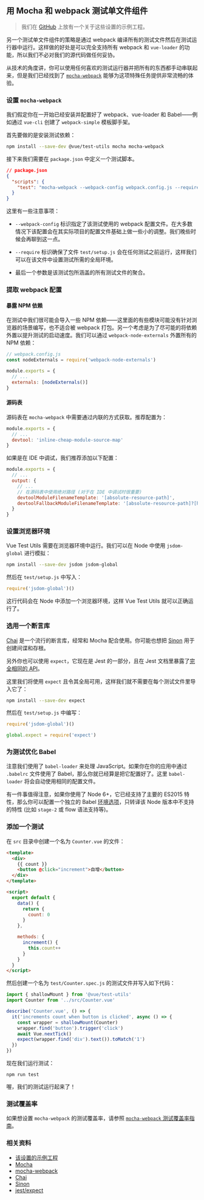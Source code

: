 ## 用 Mocha 和 webpack 测试单文件组件

> 我们在 [GitHub](https://github.com/vuejs/vue-test-utils-mocha-webpack-example) 上放有一个关于这些设置的示例工程。

另一个测试单文件组件的策略是通过 webpack 编译所有的测试文件然后在测试运行器中运行。这样做的好处是可以完全支持所有 webpack 和 `vue-loader` 的功能，所以我们不必对我们的源代码做任何妥协。

从技术的角度讲，你可以使用任何喜欢的测试运行器并把所有的东西都手动串联起来，但是我们已经找到了 [`mocha-webpack`](https://github.com/zinserjan/mocha-webpack) 能够为这项特殊任务提供非常流畅的体验。

### 设置 `mocha-webpack`

我们假定你在一开始已经安装并配置好了 webpack、vue-loader 和 Babel——例如通过 `vue-cli` 创建了 `webpack-simple` 模板脚手架。

首先要做的是安装测试依赖：

```bash
npm install --save-dev @vue/test-utils mocha mocha-webpack
```

接下来我们需要在 `package.json` 中定义一个测试脚本。

```json
// package.json
{
  "scripts": {
    "test": "mocha-webpack --webpack-config webpack.config.js --require test/setup.js test/**/*.spec.js"
  }
}
```

这里有一些注意事项：

- `--webpack-config` 标识指定了该测试使用的 webpack 配置文件。在大多数情况下该配置会在其实际项目的配置文件基础上做一些小的调整。我们晚些时候会再聊到这一点。

- `--require` 标识确保了文件 `test/setup.js` 会在任何测试之前运行，这样我们可以在该文件中设置测试所需的全局环境。

- 最后一个参数是该测试包所涵盖的所有测试文件的聚合。

### 提取 webpack 配置

#### 暴露 NPM 依赖

在测试中我们很可能会导入一些 NPM 依赖——这里面的有些模块可能没有针对浏览器的场景编写，也不适合被 webpack 打包。另一个考虑是为了尽可能的将依赖外置以提升测试的启动速度。我们可以通过 `webpack-node-externals` 外置所有的 NPM 依赖：

```js
// webpack.config.js
const nodeExternals = require('webpack-node-externals')

module.exports = {
  // ...
  externals: [nodeExternals()]
}
```

#### 源码表

源码表在 `mocha-webpack` 中需要通过内联的方式获取。推荐配置为：

```js
module.exports = {
  // ...
  devtool: 'inline-cheap-module-source-map'
}
```

如果是在 IDE 中调试，我们推荐添加以下配置：

```js
module.exports = {
  // ...
  output: {
    // ...
    // 在源码表中使用绝对路径 (对于在 IDE 中调试时很重要)
    devtoolModuleFilenameTemplate: '[absolute-resource-path]',
    devtoolFallbackModuleFilenameTemplate: '[absolute-resource-path]?[hash]'
  }
}
```

### 设置浏览器环境

Vue Test Utils 需要在浏览器环境中运行。我们可以在 Node 中使用 `jsdom-global` 进行模拟：

```bash
npm install --save-dev jsdom jsdom-global
```

然后在 `test/setup.js` 中写入：

```js
require('jsdom-global')()
```

这行代码会在 Node 中添加一个浏览器环境，这样 Vue Test Utils 就可以正确运行了。

### 选用一个断言库

[Chai](http://chaijs.com/) 是一个流行的断言库，经常和 Mocha 配合使用。你可能也想把 [Sinon](http://sinonjs.org/) 用于创建间谍和存根。

另外你也可以使用 `expect`，它现在是 Jest 的一部分，且在 Jest 文档里暴露了[完全相同的 API](https://jestjs.io/docs/zh-Hans/expect)。

这里我们将使用 `expect` 且令其全局可用，这样我们就不需要在每个测试文件里导入它了：

```bash
npm install --save-dev expect
```

然后在 `test/setup.js` 中编写：

```js
require('jsdom-global')()

global.expect = require('expect')
```

### 为测试优化 Babel

注意我们使用了 `babel-loader` 来处理 JavaScript。如果你在你的应用中通过 `.babelrc` 文件使用了 Babel，那么你就已经算是把它配置好了。这里 `babel-loader` 将会自动使用相同的配置文件。

有一件事值得注意，如果你使用了 Node 6+，它已经支持了主要的 ES2015 特性，那么你可以配置一个独立的 Babel [环境选项](https://babeljs.io/docs/usage/babelrc/#env-option)，只转译该 Node 版本中不支持的特性 (比如 `stage-2` 或 flow 语法支持等)。

### 添加一个测试

在 `src` 目录中创建一个名为 `Counter.vue` 的文件：

```html
<template>
  <div>
    {{ count }}
    <button @click="increment">自增</button>
  </div>
</template>

<script>
  export default {
    data() {
      return {
        count: 0
      }
    },

    methods: {
      increment() {
        this.count++
      }
    }
  }
</script>
```

然后创建一个名为 `test/Counter.spec.js` 的测试文件并写入如下代码：

```js
import { shallowMount } from '@vue/test-utils'
import Counter from '../src/Counter.vue'

describe('Counter.vue', () => {
  it('increments count when button is clicked', async () => {
    const wrapper = shallowMount(Counter)
    wrapper.find('button').trigger('click')
    await Vue.nextTick()
    expect(wrapper.find('div').text()).toMatch('1')
  })
})
```

现在我们运行测试：

```
npm run test
```

喔，我们的测试运行起来了！

### 测试覆盖率

如果想设置 `mocha-webpack` 的测试覆盖率，请参照 [`mocha-webpack` 测试覆盖率指南](https://github.com/zinserjan/mocha-webpack/blob/master/docs/guides/code-coverage.md)。

### 相关资料

- [该设置的示例工程](https://github.com/vuejs/vue-test-utils-mocha-webpack-example)
- [Mocha](https://mochajs.org/)
- [mocha-webpack](http://zinserjan.github.io/mocha-webpack/)
- [Chai](http://chaijs.com/)
- [Sinon](http://sinonjs.org/)
- [jest/expect](https://jestjs.io/docs/zh-Hans/expect)
